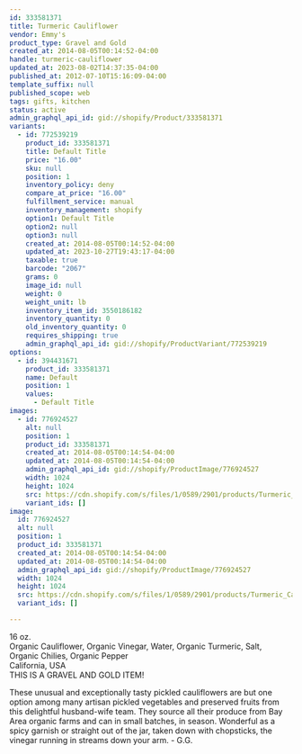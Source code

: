 ```yaml
---
id: 333581371
title: Turmeric Cauliflower
vendor: Emmy's
product_type: Gravel and Gold
created_at: 2014-08-05T00:14:52-04:00
handle: turmeric-cauliflower
updated_at: 2023-08-02T14:37:35-04:00
published_at: 2012-07-10T15:16:09-04:00
template_suffix: null
published_scope: web
tags: gifts, kitchen
status: active
admin_graphql_api_id: gid://shopify/Product/333581371
variants:
  - id: 772539219
    product_id: 333581371
    title: Default Title
    price: "16.00"
    sku: null
    position: 1
    inventory_policy: deny
    compare_at_price: "16.00"
    fulfillment_service: manual
    inventory_management: shopify
    option1: Default Title
    option2: null
    option3: null
    created_at: 2014-08-05T00:14:52-04:00
    updated_at: 2023-10-27T19:43:17-04:00
    taxable: true
    barcode: "2067"
    grams: 0
    image_id: null
    weight: 0
    weight_unit: lb
    inventory_item_id: 3550186182
    inventory_quantity: 0
    old_inventory_quantity: 0
    requires_shipping: true
    admin_graphql_api_id: gid://shopify/ProductVariant/772539219
options:
  - id: 394431671
    product_id: 333581371
    name: Default
    position: 1
    values:
      - Default Title
images:
  - id: 776924527
    alt: null
    position: 1
    product_id: 333581371
    created_at: 2014-08-05T00:14:54-04:00
    updated_at: 2014-08-05T00:14:54-04:00
    admin_graphql_api_id: gid://shopify/ProductImage/776924527
    width: 1024
    height: 1024
    src: https://cdn.shopify.com/s/files/1/0589/2901/products/Turmeric_Cauliflower.jpeg?v=1407212094
    variant_ids: []
image:
  id: 776924527
  alt: null
  position: 1
  product_id: 333581371
  created_at: 2014-08-05T00:14:54-04:00
  updated_at: 2014-08-05T00:14:54-04:00
  admin_graphql_api_id: gid://shopify/ProductImage/776924527
  width: 1024
  height: 1024
  src: https://cdn.shopify.com/s/files/1/0589/2901/products/Turmeric_Cauliflower.jpeg?v=1407212094
  variant_ids: []

---
```


16 oz.  
Organic Cauliflower, Organic Vinegar, Water, Organic Turmeric, Salt, Organic Chilies, Organic Pepper  
California, USA  
THIS IS A GRAVEL AND GOLD ITEM!

These unusual and exceptionally tasty pickled cauliflowers are but one option among many artisan pickled vegetables and preserved fruits from this delightful husband-wife team. They source all their produce from Bay Area organic farms and can in small batches, in season. Wonderful as a spicy garnish or straight out of the jar, taken down with chopsticks, the vinegar running in streams down your arm. - G.G.